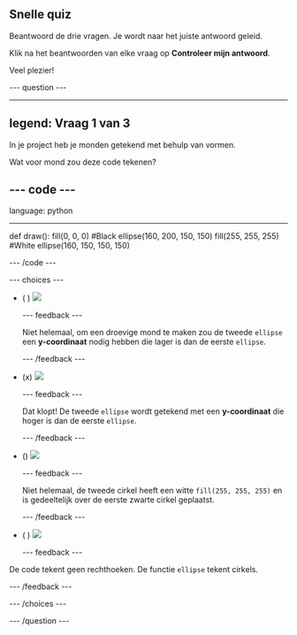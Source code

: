 ## Snelle quiz

Beantwoord de drie vragen. Je wordt naar het juiste antwoord geleid.

Klik na het beantwoorden van elke vraag op **Controleer mijn antwoord**.

Veel plezier!

--- question ---

---
legend: Vraag 1 van 3
---

In je project heb je monden getekend met behulp van vormen.

Wat voor mond zou deze code tekenen?

--- code ---
---
language: python

---
def draw(): fill(0, 0, 0) #Black ellipse(160, 200, 150, 150) fill(255, 255, 255) #White ellipse(160, 150, 150, 150)

--- /code ---

--- choices ---

- ( ) ![](images/sad-mouth.png)

  --- feedback ---

  Niet helemaal, om een droevige mond te maken zou de tweede `ellipse` een **y-coordinaat** nodig hebben die lager is dan de eerste `ellipse`.

  --- /feedback ---

- (x) ![](images/happy-mouth.png)

  --- feedback ---

  Dat klopt! De tweede `ellipse` wordt getekend met een **y-coordinaat** die hoger is dan de eerste `ellipse`.

  --- /feedback ---

- () ![](images/circle-mouth.png)

  --- feedback ---

   Niet helemaal, de tweede cirkel heeft een witte `fill(255, 255, 255)` en is gedeeltelijk over de eerste zwarte cirkel geplaatst.

  --- /feedback ---

- ( ) ![](images/square-mouth.png)

  --- feedback ---

De code tekent geen rechthoeken. De functie `ellipse` tekent cirkels.

  --- /feedback ---

--- /choices ---

--- /question ---
